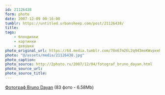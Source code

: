 ```yaml
---
id: 21126438
form: photo
date: 2007-12-09 00:16:00
tumblr: https://untitled.urbansheep.com/post/21126438/
title:
tags:
    - блондинки
    - картинки
    - девушки
photo_original_url: https://64.media.tumblr.com/78n67m26L2q943moKWvpxehC_1280.jpg
photo: "@/assets/media/21126438.jpg"
photo_caption:
photo_source: http://2photo.ru/2007/12/04/fotograf_bruno_dayan.html
photo_source_url:
photo_source_title:
---
```


<p><a href="http://2photo.ru/2007/12/04/fotograf_bruno_dayan.html">Фотограф Bruno Dayan</a> (83 фото - 6.58Mb)</p>
